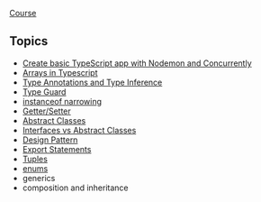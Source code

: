 [Course](https://www.udemy.com/course/typescript-the-complete-developers-guide)

## Topics

- [Create basic TypeScript app with Nodemon and Concurrently](https://github.com/Cwarcup/notes/blob/fd14a4f548214aefcc5525b32b3e08f8f27ba204/root/typescript/Reusable-TS-Snippets/basic-typescript-app-setup.md#L3)
- [Arrays in Typescript](https://github.com/Cwarcup/notes/blob/main/root/typescript/Tuples/tuples.md#tuples)
- [Type Annotations and Type Inference](https://github.com/Cwarcup/notes/blob/main/root/typescript/type-annotations-inferences-variables/annotations-finference-variables.md#type-annotations--type-inference)
- [Type Guard](https://github.com/Cwarcup/TS-Node-Sort-App/blob/main/app-notes.md#type-guards)
- [instanceof narrowing](https://www.typescriptlang.org/docs/handbook/2/narrowing.html#instanceof-narrowing)
- [Getter/Setter](https://www.typescriptlang.org/docs/handbook/2/classes.html#getters--setters)
- [Abstract Classes](https://github.com/Cwarcup/TS-Node-Sort-App/blob/main/app-notes.md#abstract-classes)
- [Interfaces vs Abstract Classes](https://github.com/Cwarcup/TS-Node-Sort-App/blob/main/app-notes.md#interfaces-vs-abstract-classes)
- [Design Pattern](https://github.com/Cwarcup/notes/blob/main/root/typescript/design-pattern/design-pattern.md#design-pattern)
- [Export Statements](https://github.com/Cwarcup/notes/blob/main/root/typescript/design-pattern/design-pattern.md#export-statements)
- [Tuples](https://github.com/Cwarcup/notes/blob/main/root/typescript/Tuples/tuples.md#tuples)
- [enums](https://www.typescriptlang.org/docs/handbook/enums.html)
- generics
- composition and inheritance
